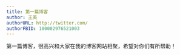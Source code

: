 ```yaml
---
title: 第一篇博客
author: 王美
authorURL: http://twitter.com/
authorFBID: 100002976521003
---
```


第一篇博客，很高兴和大家在我的博客网站相聚，希望对你们有所帮助！